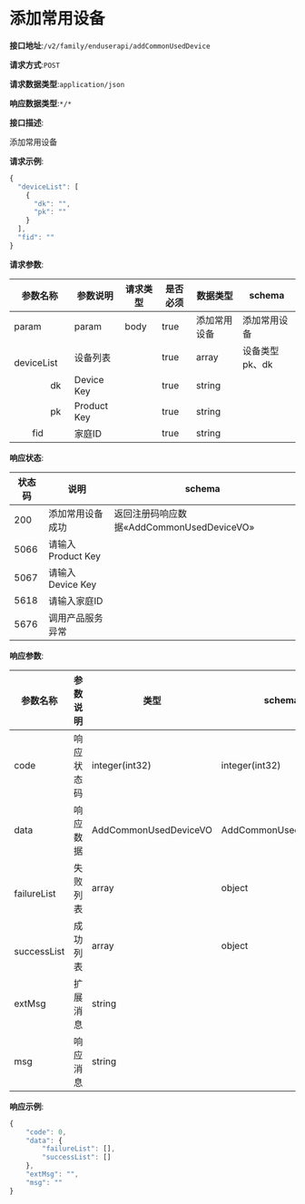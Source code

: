 # 添加常用设备


**接口地址**:`/v2/family/enduserapi/addCommonUsedDevice`


**请求方式**:`POST`


**请求数据类型**:`application/json`


**响应数据类型**:`*/*`


**接口描述**:<p>添加常用设备</p>



**请求示例**:


```javascript
{
  "deviceList": [
    {
      "dk": "",
      "pk": ""
    }
  ],
  "fid": ""
}
```


**请求参数**:


| 参数名称                   | 参数说明    | 请求类型 | 是否必须 | 数据类型     | schema         |
| -------------------------- | ----------- | -------- | -------- | ------------ | -------------- |
| param                      | param       | body     | true     | 添加常用设备 | 添加常用设备   |
| &emsp;&emsp;deviceList     | 设备列表    |          | true     | array        | 设备类型pk、dk |
| &emsp;&emsp;&emsp;&emsp;dk | Device Key  |          | true     | string       |                |
| &emsp;&emsp;&emsp;&emsp;pk | Product Key |          | true     | string       |                |
| &emsp;&emsp;fid            | 家庭ID      |          | true     | string       |                |


**响应状态**:


| 状态码 | 说明              | schema                                    |
| ------ | ----------------- | ----------------------------------------- |
| 200    | 添加常用设备成功  | 返回注册码响应数据«AddCommonUsedDeviceVO» |
| 5066   | 请输入Product Key |                                           |
| 5067   | 请输入Device Key  |                                           |
| 5618   | 请输入家庭ID      |                                           |
| 5676   | 调用产品服务异常  |                                           |


**响应参数**:


| 参数名称                | 参数说明   | 类型                  | schema                |
| ----------------------- | ---------- | --------------------- | --------------------- |
| code                    | 响应状态码 | integer(int32)        | integer(int32)        |
| data                    | 响应数据   | AddCommonUsedDeviceVO | AddCommonUsedDeviceVO |
| &emsp;&emsp;failureList | 失败列表   | array                 | object                |
| &emsp;&emsp;successList | 成功列表   | array                 | object                |
| extMsg                  | 扩展消息   | string                |                       |
| msg                     | 响应消息   | string                |                       |


**响应示例**:
```javascript
{
	"code": 0,
	"data": {
		"failureList": [],
		"successList": []
	},
	"extMsg": "",
	"msg": ""
}
```
